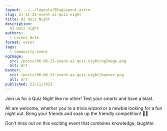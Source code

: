 ```yaml
---
layout: ../../layouts/BlogLayout.astro
slug: 21-11-23-event-ai-quiz-night
title: AI Quiz Night
description: 
  AI Quiz night
authors:
  - Lorenz Hufe
format: event
tags:
  - community-event
ogImage: 
  src: /posts/06-06-23-event-ai-quiz-night/ogImage.png
  alt: Art
banner: 
  src: /posts/06-06-23-event-ai-quiz-night/banner.png
  alt: Art
published: 21/11/2023
---
```


Join us for a Quiz Night like no other! Test your smarts and have a blast.

All are welcome, whether you're a trivia wizard or a newbie looking for a fun night out. Bring your friends and soak up the friendly competition! 🤩🎉

Don't miss out on this exciting event that combines knowledge, laughter.